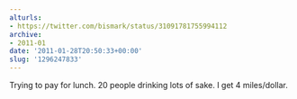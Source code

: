 ```yaml
---
alturls:
- https://twitter.com/bismark/status/31091781755994112
archive:
- 2011-01
date: '2011-01-28T20:50:33+00:00'
slug: '1296247833'
---
```


Trying to pay for lunch. 20 people drinking lots of sake. I get 4 miles/dollar.


